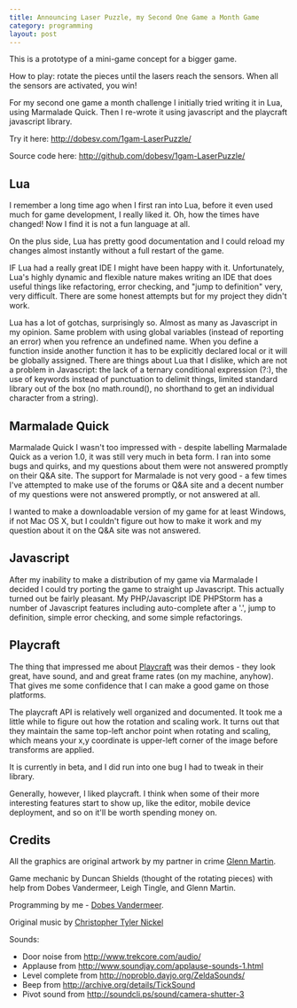 ```yaml
---
title: Announcing Laser Puzzle, my Second One Game a Month Game
category: programming
layout: post
---
```


This is a prototype of a mini-game concept for a bigger game.

How to play: rotate the pieces until the lasers reach the sensors.  When all the sensors are
activated, you win!

For my second one game a month challenge I initially tried writing it in Lua, using Marmalade Quick.  Then I re-wrote
it using javascript and the playcraft javascript library.

Try it here: <http://dobesv.com/1gam-LaserPuzzle/>

Source code here: <http://github.com/dobesv/1gam-LaserPuzzle/>

## Lua

I remember a long time ago when I first ran into Lua, before it even used much for game development, I really liked
it.  Oh, how the times have changed!  Now I find it is not a fun language at all.

On the plus side, Lua has pretty good documentation and I could reload my changes almost instantly without a full
restart of the game.

IF Lua had a really great IDE I might have been happy with it.  Unfortunately, Lua's highly dynamic and flexible nature
makes writing an IDE that does useful things like refactoring, error checking, and "jump to definition"
very, very difficult.  There are some honest attempts but for my project they didn't work.

Lua has a lot of gotchas, surprisingly so.  Almost as many as Javascript in my opinion.  Same problem with
using global variables (instead of reporting an error) when you refrence an undefined name.  When you define a function
inside another function it has to be explicitly declared local or it will be globally assigned.  There are things
about Lua that I dislike, which are not a problem in Javascript: the lack of a ternary conditional expression
(?:), the use of keywords instead of punctuation to delimit things, limited standard library out of the box (no
math.round(), no shorthand to get an individual character from a string).

## Marmalade Quick

Marmalade Quick I wasn't too impressed with - despite labelling Marmalade Quick as a verion 1.0, it was still very
much in beta form.  I ran into some bugs and quirks, and my questions about them were not answered promptly on their
Q&A site.  The support for Marmalade is not very good - a few times I've attempted to make use of the forums or Q&A
site and a decent number of my questions were not answered promptly, or not answered at all.

I wanted to make a downloadable version of my game for at least Windows, if not Mac OS X, but I couldn't figure out
how to make it work and my question about it on the Q&A site was not answered.

## Javascript

After my inability to make a distribution of my game via Marmalade I decided I could try porting the game to
straight up Javascript.  This actually turned out be fairly pleasant.  My PHP/Javascript IDE PHPStorm has a
number of Javascript features including auto-complete after a '.', jump to definition, simple error checking, and
some simple refactorings.

## Playcraft

The thing that impressed me about [Playcraft](http://playcraftlabs.com/) was their demos - they look great,
have sound, and and great frame rates (on my machine, anyhow).  That gives me some confidence that I can make a
good game on those platforms.

The playcraft API is relatively well organized and documented.  It took me a little while to figure out how
the rotation and scaling work.  It turns out that they maintain the same top-left anchor point when rotating and
scaling, which means your x,y coordinate is upper-left corner of the image before transforms are applied.

It is currently in beta, and I did run into one bug I had to tweak in their library.

Generally, however, I liked playcraft.  I think when some of their more interesting features start to show
up, like the editor, mobile device deployment, and so on it'll be worth spending money on.

## Credits

All the graphics are original artwork by my partner in crime [Glenn Martin](http://bunyep.com).

Game mechanic by Duncan Shields (thought of the rotating pieces) with help from Dobes Vandermeer,
Leigh Tingle, and Glenn Martin.

Programming by me - [Dobes Vandermeer](http://dobesv.com).

Original music by [Christopher Tyler Nickel](http://www.christophernickel.com/)

Sounds:

- Door noise from http://www.trekcore.com/audio/
- Applause from http://www.soundjay.com/applause-sounds-1.html
- Level complete from http://noproblo.dayjo.org/ZeldaSounds/
- Beep from http://archive.org/details/TickSound
- Pivot sound from http://soundcli.ps/sound/camera-shutter-3





